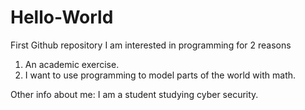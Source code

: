 # Hello-World
First Github repository
I am interested in programming for 2 reasons
  1. An academic exercise.
  2. I want to use programming to model parts of the world with math. 
  

Other info about me:
I am a student studying cyber security.

